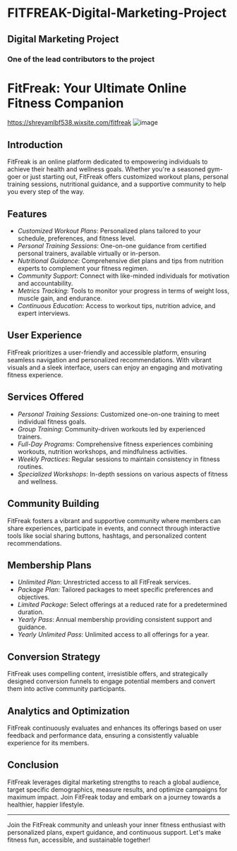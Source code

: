 # FITFREAK-Digital-Marketing-Project
## Digital Marketing Project
### One of the lead contributors to the project
# FitFreak: Your Ultimate Online Fitness Companion 
https://shreyamlbf538.wixsite.com/fitfreak
![image](https://github.com/user-attachments/assets/1ba1acdb-dd18-496f-997a-2ff72bc815ec)


## Introduction
FitFreak is an online platform dedicated to empowering individuals to achieve their health and wellness goals. Whether you're a seasoned gym-goer or just starting out, FitFreak offers customized workout plans, personal training sessions, nutritional guidance, and a supportive community to help you every step of the way.

## Features
- *Customized Workout Plans*: Personalized plans tailored to your schedule, preferences, and fitness level.
- *Personal Training Sessions*: One-on-one guidance from certified personal trainers, available virtually or in-person.
- *Nutritional Guidance*: Comprehensive diet plans and tips from nutrition experts to complement your fitness regimen.
- *Community Support*: Connect with like-minded individuals for motivation and accountability.
- *Metrics Tracking*: Tools to monitor your progress in terms of weight loss, muscle gain, and endurance.
- *Continuous Education*: Access to workout tips, nutrition advice, and expert interviews.

## User Experience
FitFreak prioritizes a user-friendly and accessible platform, ensuring seamless navigation and personalized recommendations. With vibrant visuals and a sleek interface, users can enjoy an engaging and motivating fitness experience.

## Services Offered
- *Personal Training Sessions*: Customized one-on-one training to meet individual fitness goals.
- *Group Training*: Community-driven workouts led by experienced trainers.
- *Full-Day Programs*: Comprehensive fitness experiences combining workouts, nutrition workshops, and mindfulness activities.
- *Weekly Practices*: Regular sessions to maintain consistency in fitness routines.
- *Specialized Workshops*: In-depth sessions on various aspects of fitness and wellness.

## Community Building
FitFreak fosters a vibrant and supportive community where members can share experiences, participate in events, and connect through interactive tools like social sharing buttons, hashtags, and personalized content recommendations.

## Membership Plans
- *Unlimited Plan*: Unrestricted access to all FitFreak services.
- *Package Plan*: Tailored packages to meet specific preferences and objectives.
- *Limited Package*: Select offerings at a reduced rate for a predetermined duration.
- *Yearly Pass*: Annual membership providing consistent support and guidance.
- *Yearly Unlimited Pass*: Unlimited access to all offerings for a year.

## Conversion Strategy
FitFreak uses compelling content, irresistible offers, and strategically designed conversion funnels to engage potential members and convert them into active community participants.

## Analytics and Optimization
FitFreak continuously evaluates and enhances its offerings based on user feedback and performance data, ensuring a consistently valuable experience for its members.

## Conclusion
FitFreak leverages digital marketing strengths to reach a global audience, target specific demographics, measure results, and optimize campaigns for maximum impact. Join FitFreak today and embark on a journey towards a healthier, happier lifestyle.

---

Join the FitFreak community and unleash your inner fitness enthusiast with personalized plans, expert guidance, and continuous support. Let's make fitness fun, accessible, and sustainable together!
